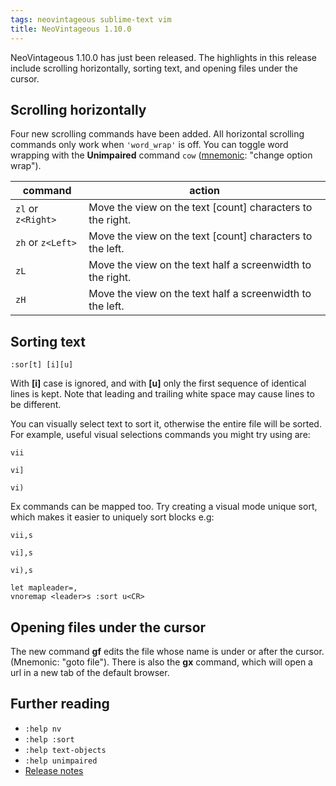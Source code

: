 ```yaml
---
tags: neovintageous sublime-text vim
title: NeoVintageous 1.10.0
---
```


NeoVintageous 1.10.0 has just been released. The highlights in this release include scrolling horizontally, sorting text, and opening files under the cursor.

## Scrolling horizontally

Four new scrolling commands have been added. All horizontal scrolling commands only work when `'word_wrap'` is off. You can toggle word wrapping with the **Unimpaired** command `cow` ([mnemonic](https://www.brainpickings.org/2011/03/03/joshua-foer-moonwalking-with-einstein/): "change option wrap").

command | action
------- | --------
`zl` or `z<Right>` | Move the view on the text \[count\] characters to the right.
`zh` or `z<Left>` | Move the view on the text \[count\] characters to the left.
`zL` | Move the view on the text half a screenwidth to the right.
`zH` | Move the view on the text half a screenwidth to the left.

## Sorting text

```vim
:sor[t] [i][u]
```

With **\[i\]** case is ignored, and with **\[u\]** only the first sequence of identical lines is kept. Note that leading and trailing white space may cause lines to be different.

You can visually select text to sort it, otherwise the entire file will be sorted. For example, useful visual selections commands you might try using are:

```
vii
```
```
vi]
```
```
vi)
```

Ex commands can be mapped too. Try creating a visual mode unique sort, which makes it easier to uniquely sort blocks e.g:

```
vii,s
```

```
vi],s
```

```
vi),s
```

```vim
let mapleader=,
vnoremap <leader>s :sort u<CR>
```

## Opening files under the cursor

The new command **gf** edits the file whose name is under or after the cursor. (Mnemonic: "goto file"). There is also the **gx** command, which will open a url in a new tab of the default browser.

## Further reading

* `:help nv`
* `:help :sort`
* `:help text-objects`
* `:help unimpaired`
* [Release notes](https://github.com/NeoVintageous/NeoVintageous/releases/tag/1.10.0)
